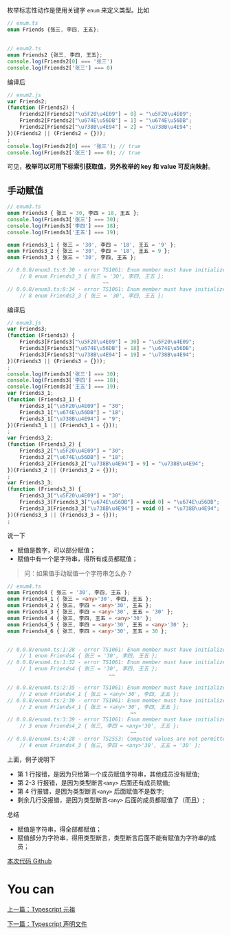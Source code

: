 

枚举标志性动作是使用关键字 `enum` 来定义类型。比如

```typescript
// enum.ts
enum Friends {张三, 李四, 王五};
```

## 

```typescript
// enum2.ts
enum Friends2 {张三, 李四, 王五};
console.log(Friends2[0] === '张三')
console.log(Friends2['张三'] === 0)
```

编译后

```javascript
// enum2.js
var Friends2;
(function (Friends2) {
    Friends2[Friends2["\u5F20\u4E09"] = 0] = "\u5F20\u4E09";
    Friends2[Friends2["\u674E\u56DB"] = 1] = "\u674E\u56DB";
    Friends2[Friends2["\u738B\u4E94"] = 2] = "\u738B\u4E94";
})(Friends2 || (Friends2 = {}));
;
console.log(Friends2[0] === '张三'); // true
console.log(Friends2['张三'] === 0); // true
```

可见，**枚举可以可用下标索引获取值，另外枚举的 key 和 value 可反向映射**。

## 手动赋值
```typescript
// enum3.ts
enum Friends3 { 张三 = 30, 李四 = 18, 王五 };
console.log(Friends3['张三'] === 30);
console.log(Friends3['李四'] === 18);
console.log(Friends3['王五'] === 19);

enum Friends3_1 { 张三 = '30', 李四 = '18', 王五 = '9' };
enum Friends3_2 { 张三 = '30', 李四 = '18', 王五 = 9 };
enum Friends3_3 { 张三 = '30', 李四, 王五 };

// 0.0.8/enum3.ts:8:30 - error TS1061: Enum member must have initializer.
    // 8 enum Friends3_3 { 张三 = '30', 李四, 王五 };
                               ~~
// 0.0.8/enum3.ts:8:34 - error TS1061: Enum member must have initializer.
    // 8 enum Friends3_3 { 张三 = '30', 李四, 王五 };
```

编译后

```typescript
// enum3.js
var Friends3;
(function (Friends3) {
    Friends3[Friends3["\u5F20\u4E09"] = 30] = "\u5F20\u4E09";
    Friends3[Friends3["\u674E\u56DB"] = 18] = "\u674E\u56DB";
    Friends3[Friends3["\u738B\u4E94"] = 19] = "\u738B\u4E94";
})(Friends3 || (Friends3 = {}));
;
console.log(Friends3['张三'] === 30);
console.log(Friends3['李四'] === 18);
console.log(Friends3['王五'] === 19);
var Friends3_1;
(function (Friends3_1) {
    Friends3_1["\u5F20\u4E09"] = "30";
    Friends3_1["\u674E\u56DB"] = "18";
    Friends3_1["\u738B\u4E94"] = "9";
})(Friends3_1 || (Friends3_1 = {}));
;
var Friends3_2;
(function (Friends3_2) {
    Friends3_2["\u5F20\u4E09"] = "30";
    Friends3_2["\u674E\u56DB"] = "18";
    Friends3_2[Friends3_2["\u738B\u4E94"] = 9] = "\u738B\u4E94";
})(Friends3_2 || (Friends3_2 = {}));
;
var Friends3_3;
(function (Friends3_3) {
    Friends3_3["\u5F20\u4E09"] = "30";
    Friends3_3[Friends3_3["\u674E\u56DB"] = void 0] = "\u674E\u56DB";
    Friends3_3[Friends3_3["\u738B\u4E94"] = void 0] = "\u738B\u4E94";
})(Friends3_3 || (Friends3_3 = {}));
;
```

说一下
- 赋值是数字，可以部分赋值；
- 赋值中有一个是字符串，得所有成员都赋值；

> 问：如果值手动赋值一个字符串怎么办？

```typescript
// enum4.ts
enum Friends4 { 张三 = '30', 李四, 王五 };
enum Friends4_1 { 张三 = <any>'30', 李四, 王五 };
enum Friends4_2 { 张三, 李四 = <any>'30', 王五 };
enum Friends4_3 { 张三, 李四 = <any>'30', 王五 = '30' };
enum Friends4_4 { 张三, 李四, 王五 = <any>'30' };
enum Friends4_5 { 张三, 李四 = <any>'30', 王五 = <any>'30' };
enum Friends4_6 { 张三, 李四 = <any>'30', 王五 = 30 };


// 0.0.8/enum4.ts:1:28 - error TS1061: Enum member must have initializer.
    // 1 enum Friends4 { 张三 = '30', 李四, 王五 };
// 0.0.8/enum4.ts:1:32 - error TS1061: Enum member must have initializer.
    // 1 enum Friends4 { 张三 = '30', 李四, 王五 };
                                 ~~

// 0.0.8/enum4.ts:2:35 - error TS1061: Enum member must have initializer.
    // 2 enum Friends4_1 { 张三 = <any>'30', 李四, 王五 };
// 0.0.8/enum4.ts:2:39 - error TS1061: Enum member must have initializer.
    // 2 enum Friends4_1 { 张三 = <any>'30', 李四, 王五 };
                                        ~~
// 0.0.8/enum4.ts:3:39 - error TS1061: Enum member must have initializer.
    // 3 enum Friends4_2 { 张三, 李四 = <any>'30', 王五 };
                                        ~~
// 0.0.8/enum4.ts:4:28 - error TS2553: Computed values are not permitted in an enum with string valued members.
    // 4 enum Friends4_3 { 张三, 李四 = <any>'30', 王五 = '30' };
```

上面，例子说明下
- 第 1 行报错，是因为只给第一个成员赋值字符串，其他成员没有赋值;
- 第 2-3 行报错，是因为类型断言`<any>` 后面还有成员赋值;
- 第 4 行报错，是因为类型断言`<any>` 后面赋值不是数字;
- 剩余几行没报错，是因为类型断言`<any>` 后面的成员都赋值了（而且）;

总结
- 赋值是字符串，得全部都赋值；
- 赋值部分为字符串，得用类型断言，类型断言后面不能有赋值为字符串的成员；


[本次代码 Github](https://github.com/ruizhengyun/typescript-note/tree/feature_v0.0.8_20190626/notes/0.0.8)


# You can

[上一篇：Typescript 元祖](./tuple.md)

[下一篇：Typescript 声明文件](./declaration_files.md)
